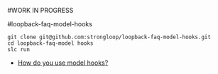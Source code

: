#WORK IN PROGRESS

#loopback-faq-model-hooks
```
git clone git@github.com:strongloop/loopback-faq-model-hooks.git
cd loopback-faq-model hooks
slc run
```

- [How do you use model hooks?](https://github.com/strongloop/loopback-faq-user-management#how-do-you-register-a-new-user)
